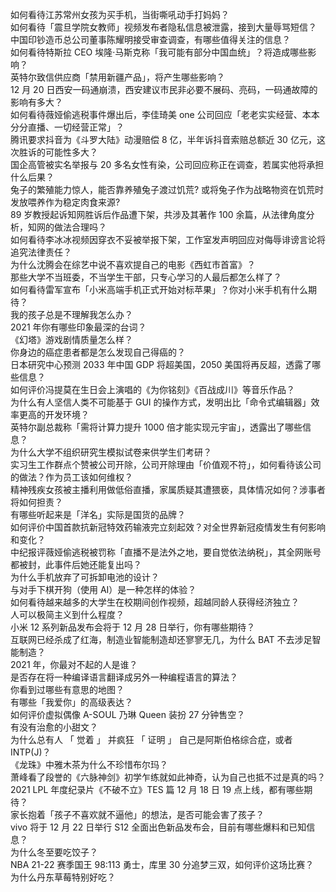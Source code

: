 如何看待江苏常州女孩为买手机，当街嘶吼动手打妈妈？  
如何看待「震旦学院女教师」视频发布者隐私信息被泄露，接到大量辱骂短信？  
中国印钞造币总公司董事陈耀明接受审查调查，有哪些值得关注的信息？  
如何看待特斯拉 CEO 埃隆·马斯克称「我可能有部分中国血统」？将造成哪些影响？  
英特尔致信供应商「禁用新疆产品」，将产生哪些影响？  
12 月 20 日西安一码通崩溃，西安建议市民非必要不展码、亮码，一码通故障的影响有多大？  
如何看待薇娅偷逃税事件爆出后，李佳琦美 one 公司回应「老老实实经营、本本分分直播、一切经营正常」？  
腾讯要求抖音为《斗罗大陆》动漫赔偿 8 亿，半年诉抖音索赔总额近 30 亿元，这次胜诉的可能性多大？  
国企高管被实名举报与 20 多名女性有染，公司回应称正在调查，若属实他将承担什么后果？  
兔子的繁殖能力惊人，能否靠养殖兔子渡过饥荒? 或将兔子作为战略物资在饥荒时发放喂养作为稳定肉食来源?  
89 岁教授起诉知网胜诉后作品遭下架，共涉及其著作 100 余篇，从法律角度分析，知网的做法合理吗？  
如何看待李冰冰视频因穿衣不妥被举报下架，工作室发声明回应对侮辱诽谤言论将追究法律责任？  
为什么沈腾会在综艺中说不喜欢提自己的电影《西虹市首富》？  
那些大学不当班委，不当学生干部，只专心学习的人最后都怎么样了？  
如何看待雷军宣布「小米高端手机正式开始对标苹果」？你对小米手机有什么期待？  
我的孩子总是不理解我怎么办？  
2021 年你有哪些印象最深的台词？  
《幻塔》游戏剧情质量怎么样？  
你身边的癌症患者都是怎么发现自己得癌的？  
日本研究中心预测 2033 年中国 GDP 将超美国，2050 美国将再反超，透露了哪些信息？  
如何评价冯提莫在生日会上演唱的《为你铭刻》《百战成川》等音乐作品？  
为什么有人坚信人类不可能基于 GUI 的操作方式，发明出比「命令式编辑器」效率更高的开发环境？  
英特尔副总裁称「需将计算力提升 1000 倍才能实现元宇宙」，透露出了哪些信息？  
为什么大学不组织研究生模拟试卷来供学生们考研？  
实习生工作群点个赞被公司开除，公司开除理由「价值观不符」，如何看待该公司的做法？作为员工该如何维权？  
精神残疾女孩被主播利用做低俗直播，家属质疑其遭猥亵，具体情况如何？涉事者将如何担责？  
有哪些听起来是「洋名」实际是国货的品牌？  
如何评价中国首款抗新冠特效药输液完立刻起效？对全世界新冠疫情发生有何影响和变化？  
中纪报评薇娅偷逃税被罚称「直播不是法外之地，要自觉依法纳税」，其全网账号都被封，此事件后她还能复出吗？  
为什么手机放弃了可拆卸电池的设计？  
与对手下棋开狗（使用 AI）是一种怎样的体验？  
如何看待越来越多的大学生在校期间创作视频，超越同龄人获得经济独立？  
人可以极简主义到什么程度？  
小米 12 系列新品发布会将于 12 月 28 日举行，你有哪些期待？  
互联网已经杀成了红海，制造业智能制造却还寥寥无几，为什么 BAT 不去涉足智能制造？  
2021 年，你最对不起的人是谁？  
是否存在将一种编译语言翻译成另外一种编程语言的算法？  
你看到过哪些有意思的地图？  
有哪些「我爱你」的高级表达？  
如何评价虚拟偶像 A-SOUL 乃琳 Queen 装扮 27 分钟售空？  
有没有治愈的小甜文？  
为什么总有人 「 觉着 」 并疯狂 「 证明 」 自己是阿斯伯格综合症，或者 INTP(J)？  
《龙珠》中雅木茶为什么不珍惜布尔玛？  
萧峰看了段誉的《六脉神剑》初学乍练就如此神奇，认为自己也抵不过是真的吗？  
2021 LPL 年度纪录片《不破不立》TES 篇 12 月 18 日 19 点上线，都有哪些期待？  
家长抱着「孩子不喜欢就不逼他」的想法，是否可能会害了孩子？  
vivo 将于 12 月 22 日举行 S12 全面出色新品发布会，目前有哪些爆料和已知信息？  
为什么冬至要吃饺子？  
NBA 21-22 赛季国王 98:113 勇士，库里 30 分追梦三双，如何评价这场比赛？  
为什么丹东草莓特别好吃？  
